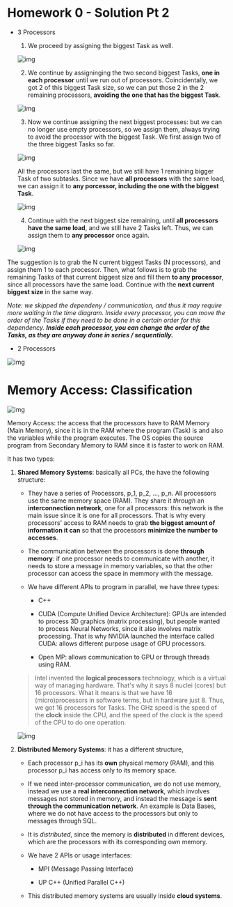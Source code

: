 # Homework 0 - Solution Pt 2

- 3 Processors

    1. We proceed by assigning the biggest Task as well.

    ![img](res/1.png)

    2. We continue by assigninging the two second biggest Tasks, **one in each processor** until we run out of processors. Coincidentally, we got 2 of this biggest Task size, so we can put those 2 in the 2 remaining processors, **avoiding the one that has the biggest Task**.

    ![img](res/2.png)

    3. Now we continue assigning the next biggest processes: but we can no longer use empty processors, so we assign them, always trying to avoid the processor with the biggest Task. We first assign two of the three biggest Tasks so far. 
    
    ![img](res/3.png)
    
    All the processors last the same, but we still have 1 remaining bigger Task of two subtasks. Since we have **all processors** with the same load, we can assign it to **any porcessor, including the one with the biggest Task**.

    ![img](res/4.png)

    4. Continue with the next biggest size remaining, until **all processors have the same load**, and we still have 2 Tasks left. Thus, we can assign them to **any processor** once again. 

    ![img](res/5.png)

The suggestion is to grab the N current biggest Tasks (N processors), and assign them 1 to each processor. Then, what follows is to grab the remaining Tasks of that current biggest size and fill them **to any processor**, since all processors have the same load. Continue with the **next current biggest size** in the same way.

*Note: we skipped the dependeny / communication, and thus it may require more waiting in the time diagram. Inside every processor, you can move the order of the Tasks if they need to be done in a certain order for this dependency. **Inside each processor, you can change the order of the Tasks, as they are anyway done in series / sequentially.***

- 2 Processors

![img](res/6.png)

# Memory Access: Classification

![img](res/8.png)

Memory Access: the access that the processors have to RAM Memory (Main Memory), since it is in the RAM where the program (Task) is and also the variables while the program executes. The OS copies the source program from Secondary Memory to RAM since it is faster to work on RAM.

It has two types:

1. **Shared Memory Systems**: basically all PCs, the have the following structure:

    - They have a series of Processors, p_1, p_2, ..., p_n. All processors use the same memory space (RAM). They share it *through* an **interconnection network**, one for all processors: this network is the main issue since it is one for all processors. That is why every processors' access to RAM needs to grab **the biggest amount of information it can** so that the processors **minimize the number to accesses**.

    - The communication between the processors is done **through memory**: if one processor needs to communicate with another, it needs to store a message in memory variables, so that the other processor can access the space in memmory with the message.

    - We have different APIs to program in parallel, we have three types: 

        - C++

        - CUDA (Compute Unified Device Architecture): GPUs are intended to process 3D graphics (matrix processing), but people wanted to process Neural Networks, since it also involves matrix processing. That is why NVIDIA launched the interface called CUDA: allows different purpose usage of GPU processors.

        - Open MP: allows communication to GPU or through threads using RAM. 

    > Intel invented the **logical processors** technology, which is a virtual way of managing hardware. That's why it says 8 nuclei (cores) but 16 processors. What it means is that we have 16 (micro)processors in software terms, but in hardware just 8. Thus, we got 16 processors for Tasks. The GHz speed is the speed of the **clock** inside the CPU, and the speed of the clock is the speed of the CPU to do one operation.

    ![img](res/7.png)

2. **Distributed Memory Systems**: it has a different structure,

    - Each processor p_i has its **own** physical memory (RAM), and this processor p_i has access only to its memory space.

    - If we need inter-processor communication, we do not use memory, instead we use a **real interconnection network**, which involves messages not stored in memory, and instead the message is **sent through the communication network**.  An example is Data Bases, where we do not have access to the processors but only to messages through SQL.

    - It is *distributed*, since the memory is **distributed** in different devices, which are the processors with its corresponding own memory. 

    - We have 2 APIs or usage interfaces:

        - MPI (Message Passing Interface)

        - UP C++ (Unified Parallel C++)

    - This distributed memory systems are usually inside **cloud systems**.

